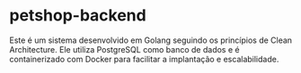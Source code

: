 # petshop-backend
Este é um sistema desenvolvido em Golang seguindo os princípios de Clean Architecture. Ele utiliza PostgreSQL como banco de dados e é containerizado com Docker para facilitar a implantação e escalabilidade. 
